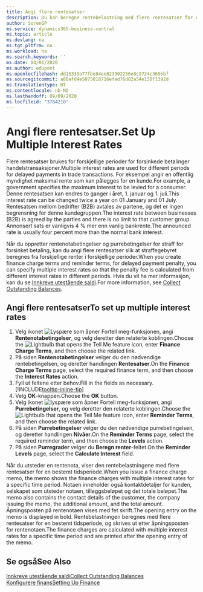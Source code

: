 ```yaml
---
title: Angi flere rentesatser
description: Du kan beregne rentebelastning med flere rentesatser for en bestemt periode. Renteberegningen fungerer på samme måte for alle rentebelastninger. Det er bare satsen for renten for en bestemt periode som varierer.
author: SorenGP
ms.service: dynamics365-business-central
ms.topic: article
ms.devlang: na
ms.tgt_pltfrm: na
ms.workload: na
ms.search.keywords: ''
ms.date: 04/01/2020
ms.author: edupont
ms.openlocfilehash: dd15339a77fbe04ee823302256e8c9724c369bbf
ms.sourcegitcommit: a80afd4e5075018716efad76d82a54e158f1392d
ms.translationtype: HT
ms.contentlocale: nb-NO
ms.lasthandoff: 09/09/2020
ms.locfileid: "3784210"
---
```

# <a name="set-up-multiple-interest-rates"></a><span data-ttu-id="35534-104">Angi flere rentesatser.</span><span class="sxs-lookup"><span data-stu-id="35534-104">Set Up Multiple Interest Rates</span></span>
<span data-ttu-id="35534-105">Flere rentesatser brukes for forskjellige perioder for forsinkede betalinger handelstransaksjoner.</span><span class="sxs-lookup"><span data-stu-id="35534-105">Multiple interest rates are used for different periods for delayed payments in trade transactions.</span></span> <span data-ttu-id="35534-106">For eksempel angir en offentlig myndighet maksimal rente som kan pålegges for en kunde.</span><span class="sxs-lookup"><span data-stu-id="35534-106">For example, a government specifies the maximum interest to be levied for a consumer.</span></span> <span data-ttu-id="35534-107">Denne rentesatsen kan endres to ganger i året, 1. januar og 1. juli.</span><span class="sxs-lookup"><span data-stu-id="35534-107">This interest rate can be changed twice a year on 01 January and 01 July.</span></span> <span data-ttu-id="35534-108">Rentesatsen mellom bedrifter (B2B) avtales av partene, og det er ingen begrensning for denne kundegruppen.</span><span class="sxs-lookup"><span data-stu-id="35534-108">The interest rate between businesses (B2B) is agreed by the parties and there is no limit to that customer group.</span></span> <span data-ttu-id="35534-109">Annonsert sats er vanligvis 4 % mer enn vanlig bankrente.</span><span class="sxs-lookup"><span data-stu-id="35534-109">The announced rate is usually four percent more than the normal bank interest.</span></span>

<span data-ttu-id="35534-110">Når du oppretter rentenotabetingelser og purrebetingelser for straff for forsinket betaling, kan du angi flere rentesatser slik at straffegebyret beregnes fra forskjellige renter i forskjellige perioder.</span><span class="sxs-lookup"><span data-stu-id="35534-110">When you create finance charge terms and reminder terms, for delayed payment penalty, you can specify multiple interest rates so that the penalty fee is calculated from different interest rates in different periods.</span></span> <span data-ttu-id="35534-111">Hvis du vil ha mer informasjon, kan du se [Innkreve utestående saldi](receivables-collect-outstanding-balances.md).</span><span class="sxs-lookup"><span data-stu-id="35534-111">For more information, see [Collect Outstanding Balances](receivables-collect-outstanding-balances.md).</span></span>

## <a name="to-set-up-multiple-interest-rates"></a><span data-ttu-id="35534-112">Angi flere rentesatser</span><span class="sxs-lookup"><span data-stu-id="35534-112">To set up multiple interest rates</span></span>  
1.  <span data-ttu-id="35534-113">Velg ikonet ![Lyspære som åpner Fortell meg-funksjonen](media/ui-search/search_small.png "Fortell hva du vil gjøre"), angi **Rentenotabetingelser**, og velg deretter den relaterte koblingen.</span><span class="sxs-lookup"><span data-stu-id="35534-113">Choose the ![Lightbulb that opens the Tell Me feature](media/ui-search/search_small.png "Tell me what you want to do") icon, enter **Finance Charge Terms**, and then choose the related link.</span></span>  
2.  <span data-ttu-id="35534-114">På siden **Rentenotabetingelser** velger du den nødvendige rentebetingelsen, og deretter handlingen **Rentesatser**.</span><span class="sxs-lookup"><span data-stu-id="35534-114">On the **Finance Charge Terms** page, select the required finance term, and then choose the **Interest Rates** action.</span></span>  
3.  <span data-ttu-id="35534-115">Fyll ut feltene etter behov.</span><span class="sxs-lookup"><span data-stu-id="35534-115">Fill in the fields as necessary.</span></span> [!INCLUDE[tooltip-inline-tip](includes/tooltip-inline-tip_md.md)]
4.  <span data-ttu-id="35534-116">Velg **OK**-knappen.</span><span class="sxs-lookup"><span data-stu-id="35534-116">Choose the **OK** button.</span></span>  
5.  <span data-ttu-id="35534-117">Velg ikonet ![lyspære som åpner Fortell meg-funksjonen](media/ui-search/search_small.png "Fortell hva du vil gjøre"), angi **Purrebetingelser**, og velg deretter den relaterte koblingen.</span><span class="sxs-lookup"><span data-stu-id="35534-117">Choose the ![Lightbulb that opens the Tell Me feature](media/ui-search/search_small.png "Tell me what you want to do") icon, enter **Reminder Terms**, and then choose the related link.</span></span>  
6.  <span data-ttu-id="35534-118">På siden **Purrebetingelser** velger du den nødvendige purrebetingelsen, og deretter handlingen **Nivåer**.</span><span class="sxs-lookup"><span data-stu-id="35534-118">On the **Reminder Terms** page, select the required reminder term, and then choose the **Levels** action.</span></span>  
7.  <span data-ttu-id="35534-119">På siden **Purregrader** velger du **Beregn renter**-feltet.</span><span class="sxs-lookup"><span data-stu-id="35534-119">On the **Reminder Levels** page, select the **Calculate Interest** field.</span></span>  

<span data-ttu-id="35534-120">Når du utsteder en rentenota, viser den rentebelastningene med flere rentesatser for en bestemt tidsperiode.</span><span class="sxs-lookup"><span data-stu-id="35534-120">When you issue a finance charge memo, the memo shows the finance charges with multiple interest rates for a specific time period.</span></span> <span data-ttu-id="35534-121">Notaen inneholder også kontaktdetaljer for kunden, selskapet som utsteder notaen, tilleggsbeløpet og det totale beløpet.</span><span class="sxs-lookup"><span data-stu-id="35534-121">The memo also contains the contact details of the customer, the company issuing the memo, the additional amount, and the total amount.</span></span> <span data-ttu-id="35534-122">Åpningsposten på rentenotaen vises med fet skrift.</span><span class="sxs-lookup"><span data-stu-id="35534-122">The opening entry on the memo is displayed in bold.</span></span> <span data-ttu-id="35534-123">Rentebelastningen beregnes med flere rentesatser for en bestemt tidsperiode, og skrives ut etter åpningsposten for rentenotaen.</span><span class="sxs-lookup"><span data-stu-id="35534-123">The finance charges are calculated with multiple interest rates for a specific time period and are printed after the opening entry of the memo.</span></span>  

## <a name="see-also"></a><span data-ttu-id="35534-124">Se også</span><span class="sxs-lookup"><span data-stu-id="35534-124">See Also</span></span>  
[<span data-ttu-id="35534-125">Innkreve utestående saldi</span><span class="sxs-lookup"><span data-stu-id="35534-125">Collect Outstanding Balances</span></span>](receivables-collect-outstanding-balances.md)  
[<span data-ttu-id="35534-126">Konfigurere finans</span><span class="sxs-lookup"><span data-stu-id="35534-126">Setting Up Finance</span></span>](finance-setup-finance.md)
